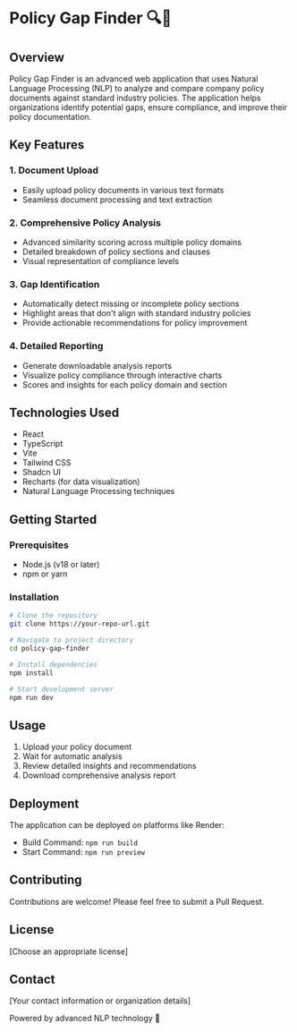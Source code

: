 
# Policy Gap Finder 🔍📄

## Overview

Policy Gap Finder is an advanced web application that uses Natural Language Processing (NLP) to analyze and compare company policy documents against standard industry policies. The application helps organizations identify potential gaps, ensure compliance, and improve their policy documentation.

## Key Features

### 1. Document Upload
- Easily upload policy documents in various text formats
- Seamless document processing and text extraction

### 2. Comprehensive Policy Analysis
- Advanced similarity scoring across multiple policy domains
- Detailed breakdown of policy sections and clauses
- Visual representation of compliance levels

### 3. Gap Identification
- Automatically detect missing or incomplete policy sections
- Highlight areas that don't align with standard industry policies
- Provide actionable recommendations for policy improvement

### 4. Detailed Reporting
- Generate downloadable analysis reports
- Visualize policy compliance through interactive charts
- Scores and insights for each policy domain and section

## Technologies Used

- React
- TypeScript
- Vite
- Tailwind CSS
- Shadcn UI
- Recharts (for data visualization)
- Natural Language Processing techniques

## Getting Started

### Prerequisites
- Node.js (v18 or later)
- npm or yarn

### Installation
```bash
# Clone the repository
git clone https://your-repo-url.git

# Navigate to project directory
cd policy-gap-finder

# Install dependencies
npm install

# Start development server
npm run dev
```

## Usage

1. Upload your policy document
2. Wait for automatic analysis
3. Review detailed insights and recommendations
4. Download comprehensive analysis report

## Deployment

The application can be deployed on platforms like Render:
- Build Command: `npm run build`
- Start Command: `npm run preview`

## Contributing

Contributions are welcome! Please feel free to submit a Pull Request.

## License

[Choose an appropriate license]

## Contact

[Your contact information or organization details]

Powered by advanced NLP technology 🚀
